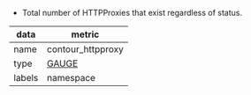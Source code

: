 * Total number of HTTPProxies that exist regardless of status.

| data   | metric                                                           |
|--------|------------------------------------------------------------------|
| name   | contour_httpproxy                                               |
| type   | [GAUGE](https://prometheus.io/docs/concepts/metric_types/#gauge)       |
| labels | namespace             
